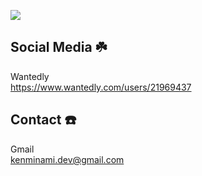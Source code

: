 [![](https://raw.githubusercontent.com/Ken46373/Ken46373/master/profile-summary-card-output/solarized/1-repos-per-language.svg)](https://github.com/vn7n24fzkq/github-profile-summary-cards)

## Social Media ☘️<br>
Wantedly<br>
https://www.wantedly.com/users/21969437<br>

## Contact ☎️<br>
Gmail<br>
kenminami.dev@gmail.com
